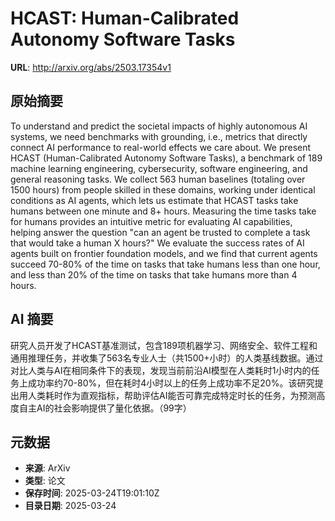 # HCAST: Human-Calibrated Autonomy Software Tasks

**URL**: http://arxiv.org/abs/2503.17354v1

## 原始摘要

To understand and predict the societal impacts of highly autonomous AI
systems, we need benchmarks with grounding, i.e., metrics that directly connect
AI performance to real-world effects we care about. We present HCAST
(Human-Calibrated Autonomy Software Tasks), a benchmark of 189 machine learning
engineering, cybersecurity, software engineering, and general reasoning tasks.
We collect 563 human baselines (totaling over 1500 hours) from people skilled
in these domains, working under identical conditions as AI agents, which lets
us estimate that HCAST tasks take humans between one minute and 8+ hours.
Measuring the time tasks take for humans provides an intuitive metric for
evaluating AI capabilities, helping answer the question "can an agent be
trusted to complete a task that would take a human X hours?" We evaluate the
success rates of AI agents built on frontier foundation models, and we find
that current agents succeed 70-80% of the time on tasks that take humans less
than one hour, and less than 20% of the time on tasks that take humans more
than 4 hours.


## AI 摘要

研究人员开发了HCAST基准测试，包含189项机器学习、网络安全、软件工程和通用推理任务，并收集了563名专业人士（共1500+小时）的人类基线数据。通过对比人类与AI在相同条件下的表现，发现当前前沿AI模型在人类耗时1小时内的任务上成功率约70-80%，但在耗时4小时以上的任务上成功率不足20%。该研究提出用人类耗时作为直观指标，帮助评估AI能否可靠完成特定时长的任务，为预测高度自主AI的社会影响提供了量化依据。（99字）

## 元数据

- **来源**: ArXiv
- **类型**: 论文
- **保存时间**: 2025-03-24T19:01:10Z
- **目录日期**: 2025-03-24
